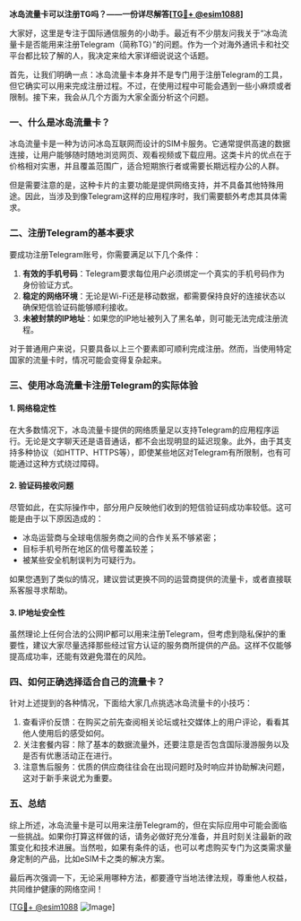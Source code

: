 **冰岛流量卡可以注册TG吗？——一份详尽解答[[TG💪+ @esim1088](https://t.me/s/esim1088)]**

大家好，这里是专注于国际通信服务的小助手。最近有不少朋友问我关于“冰岛流量卡是否能用来注册Telegram（简称TG）”的问题。作为一个对海外通讯卡和社交平台都比较了解的人，我决定来给大家详细说说这个话题。

首先，让我们明确一点：冰岛流量卡本身并不是专门用于注册Telegram的工具，但它确实可以用来完成注册过程。不过，在使用过程中可能会遇到一些小麻烦或者限制。接下来，我会从几个方面为大家全面分析这个问题。

### 一、什么是冰岛流量卡？

冰岛流量卡是一种为访问冰岛互联网而设计的SIM卡服务。它通常提供高速的数据连接，让用户能够随时随地浏览网页、观看视频或下载应用。这类卡片的优点在于价格相对实惠，并且覆盖范围广，适合短期旅行者或需要长期远程办公的人群。

但是需要注意的是，这种卡片的主要功能是提供网络支持，并不具备其他特殊用途。因此，当涉及到像Telegram这样的应用程序时，我们需要额外考虑其具体需求。

### 二、注册Telegram的基本要求

要成功注册Telegram账号，你需要满足以下几个条件：

1. **有效的手机号码**：Telegram要求每位用户必须绑定一个真实的手机号码作为身份验证方式。
2. **稳定的网络环境**：无论是Wi-Fi还是移动数据，都需要保持良好的连接状态以确保短信验证码能够顺利接收。
3. **未被封禁的IP地址**：如果您的IP地址被列入了黑名单，则可能无法完成注册流程。

对于普通用户来说，只要具备以上三个要素即可顺利完成注册。然而，当使用特定国家的流量卡时，情况可能会变得复杂起来。

### 三、使用冰岛流量卡注册Telegram的实际体验

#### 1. 网络稳定性
在大多数情况下，冰岛流量卡提供的网络质量足以支持Telegram的应用程序运行。无论是文字聊天还是语音通话，都不会出现明显的延迟现象。此外，由于其支持多种协议（如HTTP、HTTPS等），即使某些地区对Telegram有所限制，也有可能通过这种方式绕过障碍。

#### 2. 验证码接收问题
尽管如此，在实际操作中，部分用户反映他们收到的短信验证码成功率较低。这可能是由于以下原因造成的：
- 冰岛运营商与全球电信服务商之间的合作关系不够紧密；
- 目标手机号所在地区的信号覆盖较差；
- 被某些安全机制误判为可疑行为。

如果您遇到了类似的情况，建议尝试更换不同的运营商提供的流量卡，或者直接联系客服寻求帮助。

#### 3. IP地址安全性
虽然理论上任何合法的公网IP都可以用来注册Telegram，但考虑到隐私保护的重要性，建议大家尽量选择那些经过官方认证的服务商所提供的产品。这样不仅能够提高成功率，还能有效避免潜在的风险。

### 四、如何正确选择适合自己的流量卡？

针对上述提到的各种情况，下面给大家几点挑选冰岛流量卡的小技巧：

1. 查看评价反馈：在购买之前先查阅相关论坛或社交媒体上的用户评论，看看其他人使用后的感受如何。
2. 关注套餐内容：除了基本的数据流量外，还要注意是否包含国际漫游服务以及是否有优惠活动正在进行。
3. 注意售后服务：优质的供应商往往会在出现问题时及时响应并协助解决问题，这对于新手来说尤为重要。

### 五、总结

综上所述，冰岛流量卡是可以用来注册Telegram的，但在实际应用中可能会面临一些挑战。如果你打算这样做的话，请务必做好充分准备，并且时刻关注最新的政策变化和技术进展。当然啦，如果有条件的话，也可以考虑购买专门为这类需求量身定制的产品，比如eSIM卡之类的解决方案。

最后再次强调一下，无论采用哪种方法，都要遵守当地法律法规，尊重他人权益，共同维护健康的网络空间！

[[TG💪+ @esim1088](https://t.me/s/esim1088) ![Image](https://i.postimg.cc/4NQfJmqS/Snipaste-2025-05-13-00-14-12.png)]